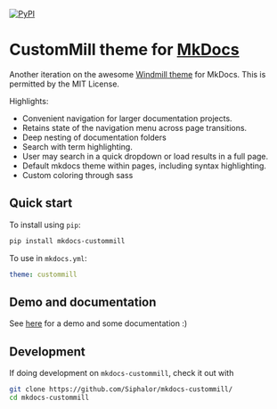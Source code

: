 [![PyPI][pypi-image]][pypi-link]

  [pypi-image]: https://img.shields.io/pypi/v/mkdocs-custommill.svg
  [pypi-link]: https://pypi.python.org/pypi/mkdocs-custommill

# CustomMill theme for [MkDocs](https://github.com/mkdocs/mkdocs/)
Another iteration on the awesome [Windmill theme](https://github.com/gristlabs/mkdocs-windmill) for MkDocs. This is permitted by the MIT License.

Highlights:
- Convenient navigation for larger documentation projects.
- Retains state of the navigation menu across page transitions.
- Deep nesting of documentation folders
- Search with term highlighting.
- User may search in a quick dropdown or load results in a full page.
- Default mkdocs theme within pages, including syntax highlighting.
- Custom coloring through sass

## Quick start

To install using `pip`:
``` sh
pip install mkdocs-custommill
```

To use in `mkdocs.yml`:
``` yaml
theme: custommill
```

## Demo and documentation
See [here](https://siphalor.github.io/mkdocs-custommill/) for a demo and some documentation :)

## Development

If doing development on `mkdocs-custommill`, check it out with
``` sh
git clone https://github.com/Siphalor/mkdocs-custommill/
cd mkdocs-custommill
```

